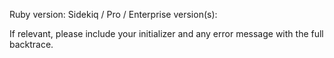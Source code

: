Ruby version:
Sidekiq / Pro / Enterprise version(s):

If relevant, please include your initializer and any error message with the full backtrace.
